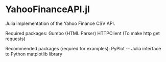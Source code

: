 # YahooFinanceAPI.jl
Julia implementation of the Yahoo Finance CSV API.

Required packages:
Gumbo (HTML Parser)
HTTPClient (To make http get requests)

Recommended packages (requred for examples):
PyPlot -- Julia interface to Python matplotlib library